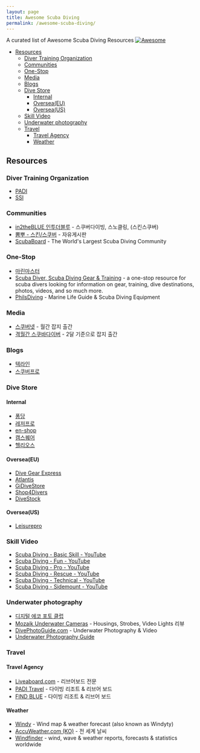 ```yaml
---
layout: page
title: Awesome Scuba Diving
permalink: /awesome-scuba-diving/
---
```


A curated list of Awesome Scuba Diving Resources [![Awesome](https://awesome.re/badge.svg)](https://awesome.re)

- [Resources](#resources)
  * [Diver Training Organization](#diver-training-organization)
  * [Communities](#communities)
  * [One-Stop](#one-stop)
  * [Media](#media)
  * [Blogs](#blogs)
  * [Dive Store](#dive-store)
    + [Internal](#internal)
    + [Oversea(EU)](#oversea-eu-)
    + [Oversea(US)](#oversea-us-)
  * [Skill Video](#skill-video)
  * [Underwater photography](#underwater-photography)
  * [Travel](#travel)
    + [Travel Agency](#travel-agency)
    + [Weather](#weather)

## Resources

### Diver Training Organization
* [PADI](http://www.padi.co.kr)
* [SSI](https://www.divessi.com/ko-IC/home/)


### Communities
* [in2theBLUE 인투더블루](http://cafe.naver.com/in2theblue) - 스쿠버다이빙, 스노클링, (스킨스쿠버)
* [뽐뿌 - 스킨/스쿠버](http://www.ppomppu.co.kr/zboard/zboard.php?id=scuba) - 자유게시판
* [ScubaBoard](https://www.scubaboard.com/) - The World's Largest Scuba Diving Community

### One-Stop
* [마린마스터](https://www.goprokorea.com/)
* [Scuba Diver, Scuba Diving Gear & Training](https://www.sportdiver.com/) - a one-stop resource for scuba divers looking for information on gear, training, dive destinations, photos, videos, and so much more.
* [PhilsDiving](http://www.philsdiving.com/) - Marine Life Guide & Scuba Diving Equipment


### Media
* [스쿠버넷](http://www.scubanet.kr/) - 월간 잡지 출간
* [격월간 스쿠바다이버](http://www.scubamedia.co.kr/) - 2달 기준으로  잡지 출간

### Blogs
* [텍라인](https://m.blog.naver.com/PostList.nhn?blogId=teclinekorea)
* [스쿠버프로](http://blog.naver.com/PostList.nhn?blogId=scubapro_korea)

### Dive Store
#### Internal
* [퐁당](http://www.pongdang.com/)
* [레저프로](https://www.leisurepro.co.kr/)
* [en-shop](http://en-shop.kr/)
* [캠스퀘어](http://camsquare.co.kr/)
* [헬리오스](http://helios-scuba.com/)

#### Oversea(EU)
* [Dive Gear Express](https://www.divegearexpress.com/)
* [Atlantis](https://www.atlantis-onlineshop.de/)
* [GiDiveStore](https://www.gidivestore.com/intl/en/)
* [Shop4Divers](https://shop4divers.eu/)
* [DiveStock](https://www.divestock.com/)

#### Oversea(US)
* [Leisurepro](https://www.leisurepro.com/)

### Skill Video
* [Scuba Diving - Basic Skill - YouTube](https://www.youtube.com/playlist?list=PL1aHtdPbUwFzzL1e1KRFIQsrYkqMjc8c6&jct=u_d16tvSglMPM2QUsuqe4mjveestHw)
* [Scuba Diving - Fun - YouTube](https://www.youtube.com/playlist?list=PL1aHtdPbUwFx6hwkoR6Lvox57QXXtm6O5&jct=8SijQaA7E3iZ94g6o-n-Rlvuzy4WmA)
* [Scuba Diving - Pro - YouTube](https://www.youtube.com/playlist?list=PL1aHtdPbUwFyXFAIOL7wrO9saUa9xmP2I&jct=zIFuU86BCD7TAWmX0D9fumQp7DLSkw)
* [Scuba Diving - Rescue - YouTube](https://www.youtube.com/playlist?list=PL1aHtdPbUwFyqrV3SsGtU0EqqA1-lRiIY&jct=73d4hitn0aLgIXhMyKSAZqRh8l1i3w)
* [Scuba Diving - Technical - YouTube](https://www.youtube.com/playlist?list=PL1aHtdPbUwFzIzMlVc9Uq1FsAATdDGQ8n&jct=khqpixvFCUECQqpUW3G1CsgoXOIOAQ)
* [Scuba Diving - Sidemount - YouTube](https://www.youtube.com/playlist?list=PL1aHtdPbUwFzW_PZfzZMdc7yRpki0kDcz&jct=n4JSglkLd-S-ae3XiLcBBW2i0dSHQg)

### Underwater photography
* [디지털 에코 포토 클럽](http://depc.nayana.kr/zbxe/index.php)
* [Mozaik Underwater Cameras](https://www.housingcamera.com/) - Housings, Strobes, Video Lights 리뷰
* [DivePhotoGuide.com](http://www.divephotoguide.com/) - Underwater Photography & Video
* [Underwater Photography Guide](http://www.uwphotographyguide.com/)


### Travel
#### Travel Agency
* [Liveaboard.com](https://www.liveaboard.com/) - 리브어보드 전문
* [PADI Travel](https://travel.padi.com/s/dive-resorts/all/) - 다이빙 리조트 & 리브어 보드
* [FIND BLUE](http://findblue.co.kr/) - 다이빙 리조트 & 리브어 보드

#### Weather
* [Windy](https://www.windy.com) - Wind map & weather forecast (also known as Windyty)
* [AccuWeather.com (KO)](https://www.accuweather.com/ko/world-weather) - 전 세계 날씨
* [Windfinder](https://www.windfinder.com) - wind, wave & weather reports, forecasts & statistics worldwide